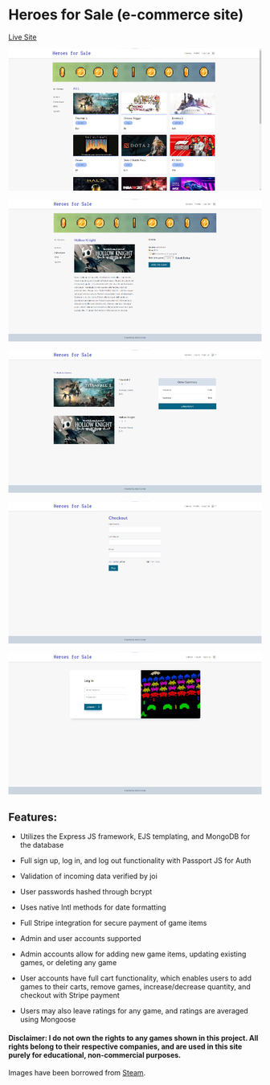 # Heroes for Sale (e-commerce site)

[Live Site](https://apcurran-heroes-for-sale.onrender.com)

![Heroes for Sale Main Page](./readme-imgs/heroes-for-sale-main.png)

![Heroes for Sale Game Details Page](./readme-imgs/heroes-for-sale-game-details.png)

![Heroes for Sale Cart](./readme-imgs/heroes-for-sale-cart.png)

![Heroes for Sale Checkout](./readme-imgs/heroes-for-sale-checkout.png)

![Heroes for Sale Log In](./readme-imgs/heroes-for-sale-log-in.png)

## Features:

- Utilizes the Express JS framework, EJS templating, and MongoDB for the database

- Full sign up, log in, and log out functionality with Passport JS for Auth

- Validation of incoming data verified by joi

- User passwords hashed through bcrypt

- Uses native Intl methods for date formatting

- Full Stripe integration for secure payment of game items

- Admin and user accounts supported

- Admin accounts allow for adding new game items, updating existing games, or deleting any game

- User accounts have full cart functionality, which enables users to add games to their carts, remove games, increase/decrease quantity, and checkout with Stripe payment

- Users may also leave ratings for any game, and ratings are averaged using Mongoose

#### Disclaimer: I do not own the rights to any games shown in this project. All rights belong to their respective companies, and are used in this site purely for educational, non-commercial purposes.

Images have been borrowed from [Steam](https://store.steampowered.com/).